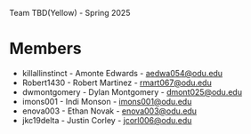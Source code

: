 Team TBD(Yellow) - Spring 2025

# Members

  - killallinstinct - Amonte Edwards - aedwa054@odu.edu
  - Robert1430 - Robert Martinez - rmart067@odu.edu 
  - dwmontgomery - Dylan Montgomery - dmont025@odu.edu
  - imons001 - Indi Monson - imons001@odu.edu 
  - enova003 - Ethan Novak - enova003@odu.edu 
  - jkc19delta - Justin Corley - jcorl006@odu.edu 
